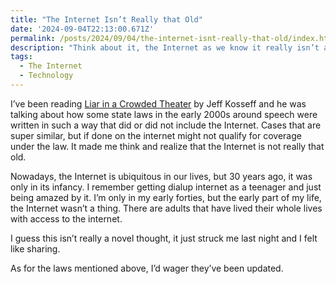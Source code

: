 ```yaml
---
title: "The Internet Isn’t Really that Old"
date: '2024-09-04T22:13:00.671Z'
permalink: /posts/2024/09/04/the-internet-isnt-really-that-old/index.html
description: "Think about it, the Internet as we know it really isn’t all that old."
tags:
  - The Internet
  - Technology
---
```


I’ve been reading [Liar in a Crowded Theater](https://bookshop.org/p/books/liar-in-a-crowded-theater-freedom-of-speech-in-a-world-of-misinformation-jeff-kosseff/19780472?ean=9781421447322) by Jeff Kosseff and he was talking about how some state laws in the early 2000s around speech were written in such a way that did or did not include the Internet. Cases that are super similar, but if done on the internet might not qualify for coverage under the law. It made me think and realize that the Internet is not really that old.
<!-- excerpt -->

Nowadays, the Internet is ubiquitous in our lives, but 30 years ago, it was only in its infancy. I remember getting dialup internet as a teenager and just being amazed by it. I’m only in my early forties, but the early part of my life, the Internet wasn’t a thing. There are adults that have lived their whole lives with access to the internet.

I guess this isn’t really a novel thought, it just struck me last night and I felt like sharing.

As for the laws mentioned above, I’d wager they’ve been updated.